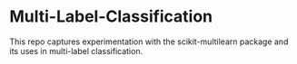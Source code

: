 # Multi-Label-Classification
This repo captures experimentation with the scikit-multilearn package and its uses in multi-label classification. 
